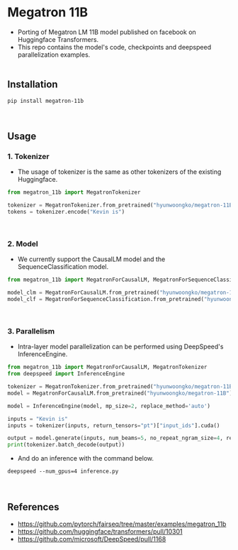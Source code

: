 # Megatron 11B
- Porting of Megatron LM 11B model published on facebook on Huggingface Transformers.
- This repo contains the model's code, checkpoints and deepspeed parallelization examples.
<br><br>
  
## Installation
```console
pip install megatron-11b
```
<br>

## Usage
### 1. Tokenizer
- The usage of tokenizer is the same as other tokenizers of the existing Huggingface.

```python
from megatron_11b import MegatronTokenizer

tokenizer = MegatronTokenizer.from_pretrained("hyunwoongko/megatron-11B")
tokens = tokenizer.encode("Kevin is")
```
<br>

### 2. Model
- We currently support the CausalLM model and the SequenceClassification model.

```python
from megatron_11b import MegatronForCausalLM, MegatronForSequenceClassification

model_clm = MegatronForCausalLM.from_pretrained("hyunwoongko/megatron-11B")
model_clf = MegatronForSequenceClassification.from_pretrained("hyunwoongko/megatron-11B")
```
<br>

### 3. Parallelism 
- Intra-layer model parallelization can be performed using DeepSpeed's InferenceEngine.

```python
from megatron_11b import MegatronForCausalLM, MegatronTokenizer
from deepspeed import InferenceEngine

tokenizer = MegatronTokenizer.from_pretrained("hyunwoongko/megatron-11B")
model = MegatronForCausalLM.from_pretrained("hyunwoongko/megatron-11B").half()

model = InferenceEngine(model, mp_size=2, replace_method='auto')

inputs = "Kevin is"
inputs = tokenizer(inputs, return_tensors="pt")["input_ids"].cuda()

output = model.generate(inputs, num_beams=5, no_repeat_ngram_size=4, repetition_penalty=1.4)
print(tokenizer.batch_decode(output))
```
- And do an inference with the command below.
```console
deepspeed --num_gpus=4 inference.py
```
<br>


## References
- https://github.com/pytorch/fairseq/tree/master/examples/megatron_11b
- https://github.com/huggingface/transformers/pull/10301
- https://github.com/microsoft/DeepSpeed/pull/1168
